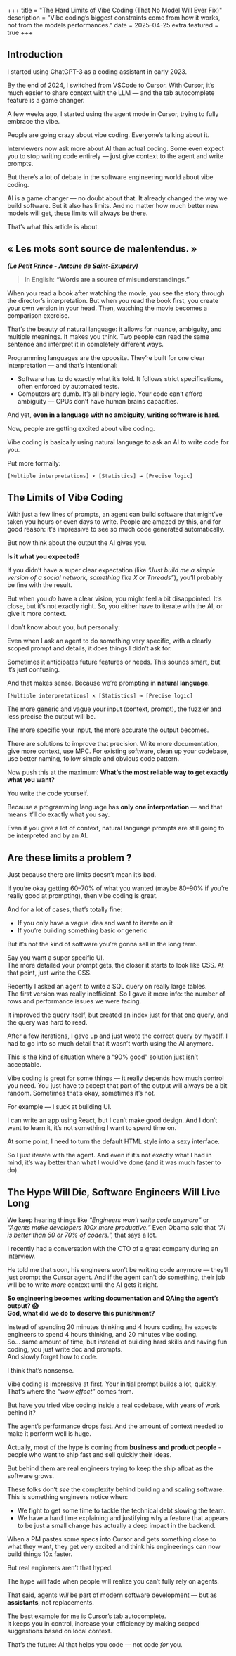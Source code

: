 +++
title = "The Hard Limits of Vibe Coding (That No Model Will Ever Fix)"
description = "Vibe coding’s biggest constraints come from how it works, not from the models performances."
date = 2025-04-25
extra.featured = true
+++

## Introduction

I started using ChatGPT-3 as a coding assistant in early 2023.

By the end of 2024, I switched from VSCode to Cursor. With Cursor, it’s much easier to share context with the LLM — and the tab autocomplete feature is a game changer.

A few weeks ago, I started using the agent mode in Cursor, trying to fully embrace the vibe.

People are going crazy about vibe coding. Everyone’s talking about it.

Interviewers now ask more about AI than actual coding. Some even expect you to stop writing code entirely — just give context to the agent and write prompts.

But there’s a lot of debate in the software engineering world about vibe coding.

AI is a game changer — no doubt about that. It already changed the way we build software.
But it also has limits. And no matter how much better new models will get, these limits will always be there.

That’s what this article is about.

## **« Les mots sont source de malentendus. »**

***(Le Petit Prince - Antoine de Saint-Exupéry)***

> In English: **“Words are a source of misunderstandings.”**
> 

When you read a book after watching the movie, you see the story through the director’s interpretation. 
But when you read the book first, you create your own version in your head. Then, watching the movie becomes a comparison exercise.

That’s the beauty of natural language: it allows for nuance, ambiguity, and multiple meanings. It makes you think. Two people can read the same sentence and interpret it in completely different ways.

Programming languages are the opposite. They’re built for one clear interpretation — and that’s intentional:

- Software has to do exactly what it’s told. It follows strict specifications, often enforced by automated tests.
- Computers are dumb. It’s all binary logic. Your code can’t afford ambiguity — CPUs don’t have human brains capacities.

And yet, **even in a language with no ambiguity, writing software is hard**.

Now, people are getting excited about vibe coding.

Vibe coding is basically using natural language to ask an AI to write code for you.

Put more formally:

```
[Multiple interpretations] × [Statistics] → [Precise logic]
```

## The Limits of Vibe Coding

With just a few lines of prompts, an agent can build software that might’ve taken you hours or even days to write.
People are amazed by this, and for good reason: it's impressive to see so much code generated automatically.

But now think about the output the AI gives you.

**Is it what you expected?**

If you didn’t have a super clear expectation (like *“Just build me a simple version of a social network, something like X or Threads”*), you’ll probably be fine with the result.

But when you *do* have a clear vision, you might feel a bit disappointed. It’s close, but it’s not exactly right. So, you either have to iterate with the AI, or give it more context.

I don’t know about you, but personally:

Even when I ask an agent to do something very specific, with a clearly scoped prompt and details, it does things I didn’t ask for.

Sometimes it anticipates future features or needs. This sounds smart, but it’s just confusing.

And that makes sense. Because we’re prompting in **natural language**. 

```
[Multiple interpretations] × [Statistics] → [Precise logic]
```

The more generic and vague your input (context, prompt), the fuzzier and less precise the output will be.

The more specific your input, the more accurate the output becomes.

There are solutions to improve that precision. Write more documentation, give more context, use MPC. For existing software, clean up your codebase, use better naming, follow simple and obvious code pattern.

Now push this at the maximum: **What’s the most reliable way to get exactly what you want?**

You write the code yourself.

Because a programming language has **only one interpretation** — and that means it’ll do exactly what you say.

Even if you give a lot of context, natural language prompts are still going to be interpreted and by an AI.

## Are these limits a problem ?

Just because there are limits doesn’t mean it’s bad.

If you’re okay getting 60–70% of what you wanted (maybe 80–90% if you’re really good at prompting), then vibe coding is great.

And for a lot of cases, that’s totally fine:
- If you only have a vague idea and want to iterate on it
- If you’re building something basic or generic

But it’s not the kind of software you’re gonna sell in the long term.

Say you want a super specific UI.  
The more detailed your prompt gets, the closer it starts to look like CSS.
At that point, just write the CSS.

Recently I asked an agent to write a SQL query on really large tables.  
The first version was really inefficient. So I gave it more info: the number of rows and performance issues we were facing.  

It improved the query itself, but created an index just for that one query, and the query was hard to read.  

After a few iterations, I gave up and just wrote the correct query by myself. I had to go into so much detail that it wasn’t worth using the AI anymore.

This is the kind of situation where a “90% good” solution just isn’t acceptable.

Vibe coding is great for some things — it really depends how much control you need. You just have to accept that part of the output will always be a bit random. Sometimes that’s okay, sometimes it’s not.

For example — I suck at building UI.

I can write an app using React, but I can’t make good design. And I don’t want to learn it, it’s not something I want to spend time on.

At some point, I need to turn the default HTML style into a sexy interface.

So I just iterate with the agent. And even if it’s not exactly what I had in mind, it’s way better than what I would’ve done (and it was much faster to do).

## The Hype Will Die, Software Engineers Will Live Long

We keep hearing things like *“Engineers won’t write code anymore”* or *“Agents make developers 100x more productive.”* Even Obama said that *“AI is better than 60 or 70% of coders.”,* that says a lot.

I recently had a conversation with the CTO of a great company during an interview.

He told me that soon, his engineers won’t be writing code anymore — they’ll just prompt the Cursor agent. And if the agent can’t do something, their job will be to write *more* context until the AI gets it right.

**So engineering becomes writing documentation and QAing the agent’s output? 😱  
God, what did we do to deserve this punishment?**

Instead of spending 20 minutes thinking and 4 hours coding, he expects engineers to spend 4 hours thinking, and 20 minutes vibe coding.  
So... same amount of time, but instead of building hard skills and having fun coding, you just write doc and prompts.  
And slowly forget how to code.

I think that’s nonsense.

Vibe coding is impressive at first. Your initial prompt builds a lot, quickly. That’s where the *“wow effect”* comes from.

But have you tried vibe coding inside a real codebase, with years of work behind it?  

The agent’s performance drops fast. And the amount of context needed to make it perform well is huge.

Actually, most of the hype is coming from **business and product people** - people who want to ship fast and sell quickly their ideas.

But behind them are real engineers trying to keep the ship afloat as the software grows.

These folks don’t *see* the complexity behind building and scaling software. This is something engineers notice when:

- We fight to get some time to tackle the technical debt slowing the team.
- We have a hard time explaining and justifying why a feature that appears to be just a small change has actually a deep impact in the backend.

When a PM pastes some specs into Cursor and gets something close to what they want, they get very excited and think his engineerings can now build things 10x faster.

But real engineers aren’t that hyped.

The hype will fade when people will realize you can’t fully rely on agents.

That said, agents *will* be part of modern software development — but as **assistants**, not replacements.

The best example for me is Cursor’s tab autocomplete.  
It keeps you in control, increase your efficiency by making scoped suggestions based on local context.

That’s the future: AI that helps you code — not code *for* you.
